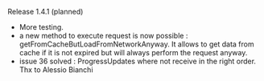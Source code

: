 Release 1.4.1 (planned)

* More testing.
* a new method to execute request is now possible : getFromCacheButLoadFromNetworkAnyway. It allows to get data from cache if it is not expired but will always perform the request anyway.
* issue 36 solved : ProgressUpdates where not receive in the right order. Thx to Alessio Bianchi
